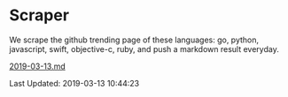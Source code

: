 # Scraper

We scrape the github trending page of these languages: go, python, javascript, swift, objective-c, ruby, and push a markdown result everyday.

[2019-03-13.md](https://github.com/henson/Scraper/blob/master/2019-03-13.md)

Last Updated: 2019-03-13 10:44:23